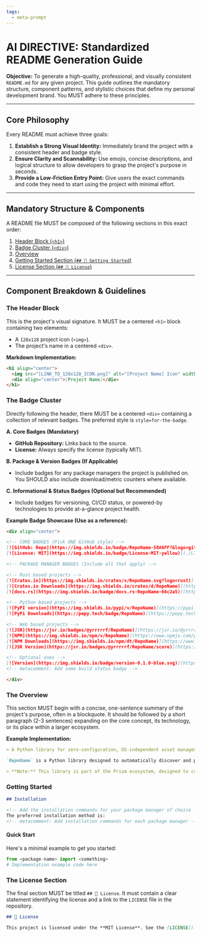 ```yaml
---
tags:
  - meta-prompt
---
```

# **AI DIRECTIVE: Standardized README Generation Guide**

**Objective:** To generate a high-quality, professional, and visually consistent `README.md` for any given project. This guide outlines the mandatory structure, component patterns, and stylistic choices that define my personal development brand. You MUST adhere to these principles.

---

## **Core Philosophy**

Every README must achieve three goals:
1.  **Establish a Strong Visual Identity:** Immediately brand the project with a consistent header and badge style.
2.  **Ensure Clarity and Scannability:** Use emojis, concise descriptions, and logical structure to allow developers to grasp the project's purpose in seconds.
3.  **Provide a Low-Friction Entry Point:** Give users the exact commands and code they need to start using the project with minimal effort.

---

## **Mandatory Structure & Components**

A README file MUST be composed of the following sections in this exact order:

1. [Header Block (`<h1>`)](#the-header-block)
2. [Badge Cluster (`<div>`)](#the-badge-cluster)
3. [Overview](#the-overview)
4. [Getting Started Section (`## 🚦 Getting Started`)](#getting-started)
5. [License Section (`## 📄 License`)](#the-license-section)

---

## **Component Breakdown & Guidelines**

### The Header Block

This is the project's visual signature. It MUST be a centered `<h1>` block containing two elements:
- A `128x128` project icon (`<img>`).
- The project's name in a centered `<div>`.

**Markdown Implementation:**
```markdown
<h1 align="center">
  <img src="[LINK_TO_128x128_ICON.png]" alt="[Project Name] Icon" width="128" height="128">
  <div align="center">[Project Name]</div>
</h1>
```

### The Badge Cluster

Directly following the header, there MUST be a centered `<div>` containing a collection of relevant badges. The preferred style is `style=for-the-badge`.

**A. Core Badges (Mandatory)**

- **GitHub Repository:** Links back to the source.
- **License:** Always specify the license (typically MIT).

**B. Package & Version Badges (If Applicable)**

- Include badges for any package managers the project is published on. You SHOULD also include download/metric counters where available.

**C. Informational & Status Badges (Optional but Recommended)**

- Include badges for versioning, CI/CD status, or powered-by technologies to provide at-a-glance project health.

**Example Badge Showcase (Use as a reference):**

```markdown
<div align="center">

<!-- CORE BADGES (Pick ONE GitHub style) -->
[![GitHub: Repo](https://img.shields.io/badge/RepoName-58A6FF?&logo=github)](https://github.com/Yrrrrrf/RepoName)
[![License: MIT](https://img.shields.io/badge/License-MIT-yellow)](./LICENSE)

<!-- PACKAGE MANAGER BADGES (Include all that apply) -->

<!-- Rust based projects -->
[![Crates.io](https://img.shields.io/crates/v/RepoName.svg?logo=rust)](https://crates.io/crates/RepoName)
[![Crates.io Downloads](https://img.shields.io/crates/d/RepoName)](https://crates.io/crates/RepoName)
[![docs.rs](https://img.shields.io/badge/docs.rs-RepoName-66c2a5)](https://docs.rs/RepoName)

<!-- Python based projects -->
[![PyPI version](https://img.shields.io/pypi/v/RepoName)](https://pypi.org/project/RepoName/)
[![PyPi Downloads](https://pepy.tech/badge/RepoName)](https://pepy.tech/project/RepoName)

<!-- Web based projects -->
[![JSR](https://jsr.io/badges/@yrrrrrf/RepoName)](https://jsr.io/@yrrrrrf/RepoName)
[![NPM](https://img.shields.io/npm/v/RepoName)](https://www.npmjs.com/package/RepoName)
[![NPM Downloads](https://img.shields.io/npm/dt/RepoName)](https://www.npmjs.com/package/RepoName)
[![JSR Version](https://jsr.io/badges/@yrrrrrf/RepoName/score)](https://jsr.io/@yrrrrrf/RepoName)

<!-- Optional ones -->
[![Version](https://img.shields.io/badge/version-0.1.0-blue.svg)](https://github.com/Yrrrrrf/RepoName/releases)
<!-- metacomment: Add some build status badge -->

</div>
```

### The Overview

This section MUST begin with a concise, one-sentence summary of the project's purpose, often in a blockquote. It should be followed by a short paragraph (2-3 sentences) expanding on the core concept, its technology, or its place within a larger ecosystem.

**Example Implementation:**
```markdown
> A Python library for zero-configuration, OS-independent asset management.

`RepoName` is a Python library designed to automatically discover and provide an intuitive API to access project files, eliminating the need for hardcoded relative paths.

> **Note:** This library is part of the Prism ecosystem, designed to create a seamless bridge between your database and client applications.
```

### Getting Started

```markdown
## Installation

<!-- Add the installation commands for your package manager of choice -->
The preferred installation method is:
<!-- metacomment: Add installation commands for each package manager -->
```

#### Quick Start

Here's a minimal example to get you started:

```python
from <package-name> import <something>
# Implementation example code here
```

### The License Section

The final section MUST be titled `## 📄 License`. It must contain a clear statement identifying the license and a link to the `LICENSE` file in the repository.

```markdown
## 📄 License

This project is licensed under the **MIT License**. See the [LICENSE](./LICENSE) file for details.
```